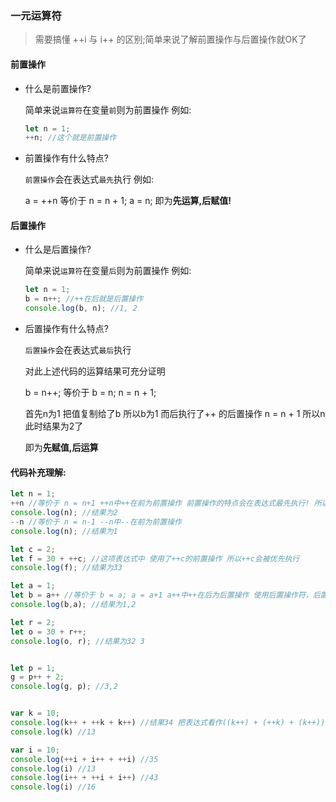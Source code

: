 

### 一元运算符

> 需要搞懂 ++i 与 i++ 的区别;简单来说了解前置操作与后置操作就OK了

#### 前置操作

- 什么是前置操作?

  简单来说`运算符`在变量`前`则为前置操作 例如:
    ```js
    let n = 1;
    ++n; //这个就是前置操作
    ```

- 前置操作有什么特点?

  `前置操作`会在表达式`最先`执行 例如:
  
  a = ++n 等价于 n = n + 1; a = n; 即为**先运算,后赋值!**



#### 后置操作

- 什么是后置操作?

  简单来说`运算符`在变量`后`则为前置操作 例如:

  ```js
  let n = 1;
  b = n++; //++在后就是后置操作
  console.log(b, n); //1, 2
  ```

- 后置操作有什么特点?

  `后置操作`会在表达式`最后`执行 

  对此上述代码的运算结果可充分证明

  b = n++; 等价于 b = n; n = n + 1;

  首先n为1 把值复制给了b 所以b为1 而后执行了++ 的后置操作 n = n + 1  所以n此时结果为2了

  即为**先赋值,后运算**

#### 代码补充理解:

```js
let n = 1;
++n //等价于 n = n+1 ++n中++在前为前置操作 前置操作的特点会在表达式最先执行! 所以会先运算后赋值
console.log(n); //结果为2
--n //等价于 n = n-1 --n中--在前为前置操作
console.log(n); //结果为1

let c = 2;
let f = 30 + ++c; //这项表达式中 使用了++c的前置操作 所以++c会被优先执行 
console.log(f); //结果为33

let a = 1;
let b = a++ //等价于 b = a; a = a+1 a++中++在后为后置操作 使用后置操作符，后置操作的特点会在最后执行 !所以先复制后运算
console.log(b,a); //结果为1,2

let r = 2;
let o = 30 + r++;
console.log(o, r); //结果为32 3


let p = 1;
g = p++ + 2;
console.log(g, p); //3,2


var k = 10;
console.log(k++ + ++k + k++) //结果34 把表达式看作((k++) + (++k) + (k++)) 要注意k的值在发生变化 就好理解了
console.log(k) //13

var i = 10;
console.log(++i + i++ + ++i) //35
console.log(i) //13
console.log(i++ + ++i + i++) //43
console.log(i) //16
```

